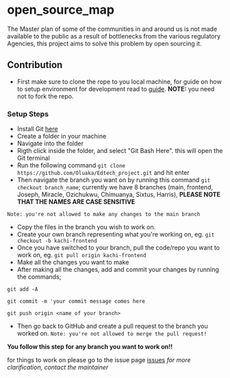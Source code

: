 # open_source_map
The Master plan of some of the communities in and around us is not made available to the public as a result of bottlenecks from the various regulatory Agencies, this project aims to solve this problem by open sourcing it.

## Contribution

- First make sure to clone the rope to you local machine, for guide on how to setup environment for development
read to [guide](https://opensource.guide/how-to-contribute/). **NOTE:** you need not to fork the repo.

### Setup Steps

- Install Git [here](https://git-scm.com/)
- Create a folder in your machine 
- Navigate into the folder
- Rigth click inside the folder, and select "Git Bash Here". this will open the Git terminal
- Run the following command `git clone https://github.com/Oluaka/Edtech_project.git` and hit enter
- Then navigate the branch you want on by running this command `git checkout branch_name`; currently we have 8 branches (main, frontend, Joseph, Miracle, Ozichukwu, Chimuanya, Sixtus, Harris), **PLEASE NOTE THAT THE NAMES ARE CASE SENSITIVE**

`Note: you're not allowed to make any changes to the main branch`

- Copy the files in the branch you wish to work on. 
- Create your own branch representing what you're working on, eg. `git checkout -b kachi-frontend`
- Once you have switched to your branch, pull the code/repo you want to work on, eg. `git pull origin kachi-frontend`
- Make all the changes you want to make
- After making all the changes, add and commit your changes by running the commands;

`git add -A`

`git commit -m 'your commit message comes here`

`git push origin <name of your branch>`

- Then go back to GitHub and create a pull request to the branch you worked on. `Note: you're not allowed to merge the pull request!`

**You follow this step for any branch you want to work on!!**

for things to work on please go to the issue page [issues](https://github.com/Oluaka/Edtech_project/issues)
_for more clarification, contact the maintainer_
